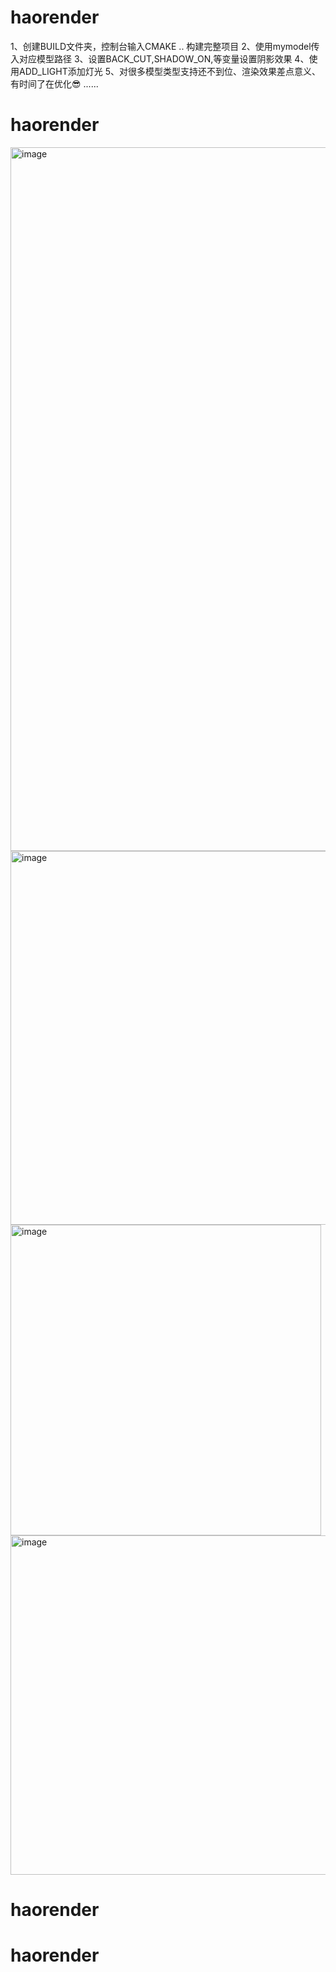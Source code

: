 ﻿# haorender
 1、创建BUILD文件夹，控制台输入CMAKE ..  构建完整项目
 2、使用mymodel传入对应模型路径
 3、设置BACK_CUT,SHADOW_ON,等变量设置阴影效果
 4、使用ADD_LIGHT添加灯光
 5、对很多模型类型支持还不到位、渲染效果差点意义、有时间了在优化😎
 ......
# haorender
<img width="1126" alt="image" src="https://github.com/user-attachments/assets/fb46f1fa-4a6e-45d9-ac84-fe85a77b22c0" />
<img width="598" alt="image" src="https://github.com/user-attachments/assets/3252946e-20ca-411a-a878-5e0e0308a701" />
<img width="497" alt="image" src="https://github.com/user-attachments/assets/96c59b5f-95e1-43e1-ae41-d3da8d4cf67c" />
<img width="543" alt="image" src="https://github.com/user-attachments/assets/a1579fba-f750-4fe9-9e73-d3ed735dd462" />

# haorender
# haorender
